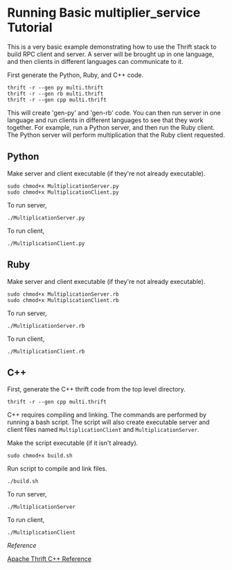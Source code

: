 Running Basic multiplier_service Tutorial
=========================================

This is a very basic example demonstrating how to use the Thrift stack to build RPC client and server. A server will be brought up in one language, and then clients in different languages can communicate to it.

First generate the Python, Ruby, and C++ code.

    thrift -r --gen py multi.thrift
    thrift -r --gen rb multi.thrift
    thrift -r --gen cpp multi.thrift

This will create 'gen-py' and 'gen-rb' code. You can then run server in one language and run clients in different languages to see that they work together. For example, run a Python server, and then run the Ruby client. The Python server will perform multiplication that the Ruby client requested.

Python
------

Make server and client executable (if they're not already executable).

    sudo chmod+x MultiplicationServer.py
    sudo chmod+x MultiplicationClient.py

To run server,

    ./MultiplicationServer.py

To run client,

    ./MultiplicationClient.py


Ruby
----

Make server and client executable (if they're not already executable).

    sudo chmod+x MultiplicationServer.rb
    sudo chmod+x MultiplicationClient.rb

To run server,

    ./MultiplicationServer.rb

To run client,

    ./MultiplicationClient.rb

C++
---

First, generate the C++ thrift code from the top level directory.

    thrift -r --gen cpp multi.thrift

C++ requires compiling and linking. The commands are performed by running a bash script. The script will also create executable server and client files named `MultiplicationClient` and `MultiplicationServer`.

Make the script executable (if it isn't already).

    sudo chmod+x build.sh

Run script to compile and link files.

    ./build.sh

To run server,

    ./MultiplicationServer

To run client,

    ./MultiplicationClient


*Reference*

[Apache Thrift C++ Reference](http://wiki.apache.org/thrift/ThriftUsageC%2B%2B)